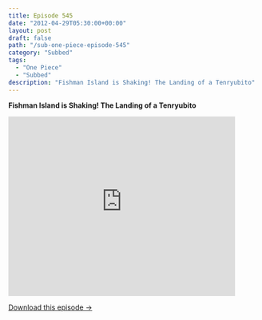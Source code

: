 ```yaml
---
title: Episode 545
date: "2012-04-29T05:30:00+00:00"
layout: post
draft: false
path: "/sub-one-piece-episode-545"
category: "Subbed"
tags:
  - "One Piece"
  - "Subbed"
description: "Fishman Island is Shaking! The Landing of a Tenryubito"
---
```


**Fishman Island is Shaking! The Landing of a Tenryubito**

<iframe width="640" height="360" src="https://www.rapidvideo.com/e/G6FRPFA8MR" frameborder="0" marginwidth=0 marginheight=0 scrolling=no allowfullscreen style="max-width:90%;"></iframe>

<a href="http://ouo.io/qs/eCodkFEQ?s=https://www.rapidvideo.com/d/G6FRPFA8MR" class="styled_a">Download this episode →</a>


